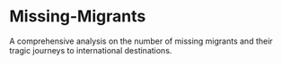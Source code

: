 # Missing-Migrants
A comprehensive analysis on the number of missing migrants and their tragic journeys to international destinations.
